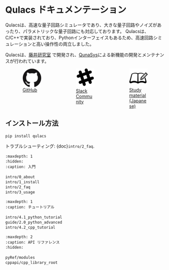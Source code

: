 # Qulacs ドキュメンテーション

Qulacsは、高速な量子回路シミュレータであり、大きな量子回路やノイズがあったり、パラメトリックな量子回路にも対応しております。
Qulacsは、C/C++で実装されており、Pythonインターフェイスもあるため、高速回路シミュレーションと高い操作性の両立しました。

Qulacsは、[藤井研究室](http://quantphys.org/wp/qinfp/) で開発され、[QunaSys](http://www.qunasys.com/)による新機能の開発とメンテナンスが行われています。

<style type="text/css">
.center {
    display: block;
    margin-left: auto;
    margin-right: auto;
    width: 35%;
}
.column-h {
width: 100%;
}
</style>
<div style="display: flex;">
<div class="column-h">
    <div class="center">
    <a href="https://www.github.com/qulacs/qulacs">
        <img align="middle" src="_static/images/github.png" width="160">
        GitHub
    </a>
    </div>
</div>
<div class="column-h">
    <div class="center">
    <a href="https://join.slack.com/t/qulacs/shared_invite/enQtNzY1OTM5MDYxMjAxLWM1ZDc3MzdiNjZhZjdmYTQ5MTJiOTEzZjI3ZjAwZTg0OGFiNjcxY2VjZWRjMWY0YjE5ZTViOWQzZTliYzdmYzY">
        <img src="_static/images/slack.png" width="160">
        Slack Community
    </a>
    </div>
</div>
<div class="column-h">
    <div class="center">
    <a href="https://dojo.qulacs.org/">
        <img align="middle" src="_static/images/dojo.png" width="160">
        Study material (Japanese)
    </a>
    </div>
</div>
</div>

## インストール方法

```
pip install qulacs
```

トラブルシューティング: {doc}`intro/2_faq`.

```{toctree}
:maxdepth: 1
:hidden:
:caption: 入門

intro/0_about
intro/1_install
intro/2_faq
intro/3_usage
```

```{toctree}
:maxdepth: 1
:caption: チュートリアル

intro/4.1_python_tutorial
guide/2.0_python_advanced
intro/4.2_cpp_tutorial
```

```{toctree}
:maxdepth: 2
:caption: API リファレンス
:hidden:

pyRef/modules
cppapi/cpp_library_root
```
